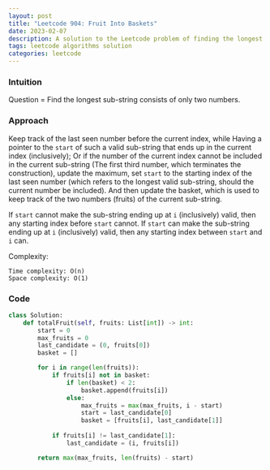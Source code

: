 ```yaml
---
layout: post
title: "Leetcode 904: Fruit Into Baskets"
date: 2023-02-07
description: A solution to the Leetcode problem of finding the longest sub-string consisting of only two numbers
tags: leetcode algorithms solution
categories: leetcode
---
```


### Intuition
Question = Find the longest sub-string consists of only two numbers.

### Approach
Keep track of the last seen number before the current index, while Having a pointer to the `start` of such a 
valid sub-string that ends up in the current index (inclusively); Or if the number of the current index cannot be 
included in the current sub-string (The first third number, which terminates the construction), update the maximum, 
set `start` to the starting index of the last seen number (which refers to the longest valid sub-string, should the 
current number be included). And then update the basket, which is used to keep track of the two numbers (fruits) of the 
current sub-string.

If `start` cannot make the sub-string ending up at `i` (inclusively) valid, then any starting index before `start` cannot.
If `start` can make the sub-string ending up at `i` (inclusively) valid, then any starting index between `start` and `i` can.

Complexity:
```
Time complexity: O(n)
Space complexity: O(1)
```

### Code

```python
class Solution:
    def totalFruit(self, fruits: List[int]) -> int:
        start = 0
        max_fruits = 0
        last_candidate = (0, fruits[0])
        basket = []

        for i in range(len(fruits)):
            if fruits[i] not in basket:
                if len(basket) < 2:
                    basket.append(fruits[i])
                else:
                    max_fruits = max(max_fruits, i - start)
                    start = last_candidate[0]
                    basket = [fruits[i], last_candidate[1]]
            
            if fruits[i] != last_candidate[1]:
                last_candidate = (i, fruits[i])

        return max(max_fruits, len(fruits) - start)
```